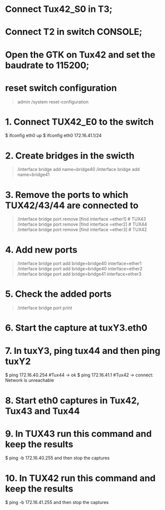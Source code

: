 # Connect Tux42_S0 in T3;
# Connect T2 in switch CONSOLE;
# Open the GTK on Tux42 and set the baudrate to 115200;

# reset switch configuration
> admin
> /system reset-configuration

# 1. Connect TUX42_E0 to the switch
$ ifconfig eth0 up
$ ifconfig eth0 172.16.41.1/24

# 2. Create bridges in the swicth
> /interface bridge add name=bridge40
> /interface bridge add name=bridge41

# 3. Remove the ports to which TUX42/43/44 are connected to 
> /interface bridge port remove [find interface =ether1]  # TUX43
> /interface bridge port remove [find interface =ether2]  # TUX44
> /interface bridge port remove [find interface =ether3]  # TUX42

# 4. Add new ports
> /interface bridge port add bridge=bridge40 interface=ether1
> /interface bridge port add bridge=bridge40 interface=ether2 
> /interface bridge port add bridge=bridge41 interface=ether3

# 5. Check the added ports
> /interface bridge port print

# 6. Start the capture at tuxY3.eth0

# 7. In tuxY3, ping tux44 and then ping tuxY2
$ ping 172.16.40.254        #Tux44 -> ok
$ ping 172.16.41.1          #Tux42 -> connect: Network is unreachable

# 8. Start eth0 captures in Tux42, Tux43 and Tux44

# 9. In TUX43 run this command and keep the results 
$ ping -b 172.16.40.255 and then stop the captures

# 10. In TUX42 run this command and keep the results 
$ ping -b 172.16.41.255 and then stop the captures

